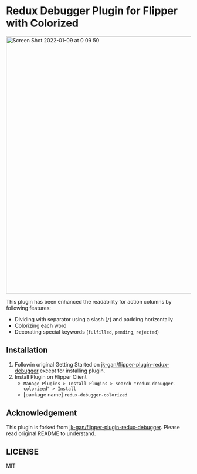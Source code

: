 # Redux Debugger Plugin for Flipper with Colorized

<img width="700" alt="Screen Shot 2022-01-09 at 0 09 50" src="https://user-images.githubusercontent.com/26793088/148674521-b848e29a-d0eb-40f7-af54-fc79a332aa76.png">

This plugin has been enhanced the readability for action columns by following features:

- Dividing with separator using a slash (`/`) and padding horizontally
- Colorizing each word
- Decorating special keywords (`fulfilled`, `pending`, `rejected`)

## Installation

1. Followin original Getting Started on [jk-gan/flipper-plugin-redux-debugger](https://github.com/jk-gan/flipper-plugin-redux-debugger) except for installing plugin.
2. Install Plugin on Flipper Client
   - `Manage Plugins > Install Plugins > search "redux-debugger-colorized" > Install`
   - [package name] `redux-debugger-colorized`

## Acknowledgement

This plugin is forked from [jk-gan/flipper-plugin-redux-debugger](https://github.com/jk-gan/flipper-plugin-redux-debugger). Please read original README to understand.

## LICENSE

MIT
